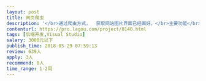 ```yaml
---                
layout: post       
title: 网页爬虫           
description: '</br>通过爬虫方式，  获取网站图片界面已经画好。</br>主要功能</br>1，输入查询条件，条件会直接请求网站，网站展示列表结果，将列表图片保存数据库，</br>2.用户可通过获取数据库信息  下载图片，并且按一定文件格式保存</br>3.获取网络图片时，通过数据库判断是否最新图片</br></br>要求使用c#  vs完成</br>'     
contenturl: https://pro.lagou.com/project/8140.html      
tags: [后端开发,Visual Studio]            
salary: 3000元以下          
publish_time: 2018-05-29 07:59:13         
review: 639人                   
apply: 3人                   
recommend: 0人                   
time_range: 1-2周              
---                 
```

